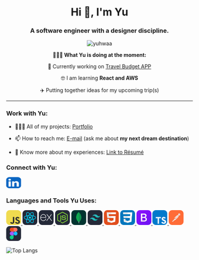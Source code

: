 <h1 align="center">Hi 👋, I'm Yu</h1>
<h3 align="center">A software engineer with a designer discipline.</h3>

<p align="center"> <img src="https://komarev.com/ghpvc/?username=yuhwaa&label=Profile%20views&color=0e75b6&style=flat" alt="yuhwaa" /> </p>

<div align="center">

**👩🏻‍🔬 What Yu is doing at the moment:** 

🔧 Currently working on [Travel Budget APP](https://github.com/yuhwaa/react-budget-app)

🤓 I am learning **React and AWS**

✈️ Putting together ideas for my upcoming trip(s)

</div>

<hr>

<h3 align="left">Work with Yu:</h3>

- 👩🏻‍💻 All of my projects: [Portfolio](https://yuhwachen.netlify.app/)
- 📫 How to reach me: [E-mail](yuhwa.swe@gmail.com) (ask me about **my next dream destination**)

- 📄 Know more about my experiences: [Link to Résumé](https://docs.google.com/document/d/1UHupPnbfeR7xN3FQC_LGrlnmvXgTDSQl/edit?usp=sharing&ouid=104007525140537871303&rtpof=true&sd=true)

<h3 align="left">Connect with Yu:</h3>
<p align="left">
<a href="https://linkedin.com/in/yu-hwa-chen" target="blank"><img align="center" src="https://github.com/tandpfun/skill-icons/raw/main/icons/LinkedIn.svg" alt="linkedin" height="30" width="40" /></a>
</p>

<h3 align="left">Languages and Tools Yu Uses:</h3>
<p align="left">
<a href="https://developer.mozilla.org/en-US/docs/Web/JavaScript" target="_blank" rel="noreferrer"> <img src="https://github.com/tandpfun/skill-icons/raw/main/icons/JavaScript.svg" alt="javascript" width="40" height="40"/> </a> <a href="https://reactjs.org/" target="_blank" rel="noreferrer"> <img src="https://github.com/tandpfun/skill-icons/raw/main/icons/React-Dark.svg" alt="react" width="40" height="40"/> </a> <a href="https://expressjs.com" target="_blank" rel="noreferrer"> <img src="https://github.com/tandpfun/skill-icons/raw/main/icons/ExpressJS-Dark.svg" alt="express" width="40" height="40"/> </a> <a href="https://nodejs.org" target="_blank" rel="noreferrer"> <img src="https://github.com/tandpfun/skill-icons/raw/main/icons/NodeJS-Dark.svg" alt="nodejs" width="40" height="40"/> </a> <a href="https://www.mongodb.com/" target="_blank" rel="noreferrer"> <img src="https://github.com/tandpfun/skill-icons/blob/main/icons/MongoDB.svg" alt="mongodb" width="40" height="40"/> </a> <a href="https://tailwindcss.com/" target="_blank" rel="noreferrer"> <img src="https://github.com/tandpfun/skill-icons/raw/main/icons/TailwindCSS-Dark.svg" alt="tailwind" width="40" height="40"/> </a> <a href="https://www.w3.org/html/" target="_blank" rel="noreferrer"> <img src="https://github.com/tandpfun/skill-icons/blob/main/icons/HTML.svg" alt="html5" width="40" height="40"/> </a> <a href="https://developer.mozilla.org/en-US/docs/Web/CSS" target="_blank" rel="noreferrer"> <img src="https://github.com/tandpfun/skill-icons/raw/main/icons/CSS.svg" alt="css3" width="40" height="40"/> </a> <a href="https://getbootstrap.com" target="_blank" rel="noreferrer"> <img src="https://github.com/tandpfun/skill-icons/raw/main/icons/Bootstrap.svg" alt="bootstrap" width="40" height="40"/> </a> <a href="https://www.typescriptlang.org/" target="_blank" rel="noreferrer"> <img src="https://github.com/tandpfun/skill-icons/raw/main/icons/TypeScript.svg" alt="typescript" width="40" height="40"/> </a> <a href="https://postman.com" target="_blank" rel="noreferrer"> <img src="https://github.com/tandpfun/skill-icons/raw/main/icons/Postman.svg" alt="postman" width="40" height="40"/> </a> <a href="https://www.figma.com/" target="_blank" rel="noreferrer"> <img src="https://github.com/tandpfun/skill-icons/raw/main/icons/Figma-Dark.svg" alt="figma" width="40" height="40"/> </a>
</p>

![Top Langs](https://github-readme-stats.vercel.app/api/top-langs/?username=yuhwaa&layout=compact)